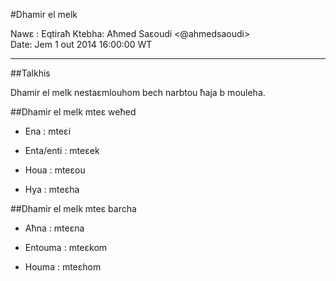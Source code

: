 #Dhamir el melk

Nawɛ :	Eqtiraħ
Ktebha: Aħmed Saɛoudi <@ahmedsaoudi>  
Date: 	Jem 1 out 2014 16:00:00 WT

---

##Talkhis

Dhamir el melk nestaɛmlouhom bech narbtou ħaja b mouleha. 

##Dhamir el melk mteɛ weħed

- Ena : mteɛi

- Enta/enti : mteɛek

- Houa : mteɛou

- Hya : mteɛha

##Dhamir el melk mteɛ barcha

- Aħna : mteɛna

- Entouma : mteɛkom

- Houma : mteɛhom

